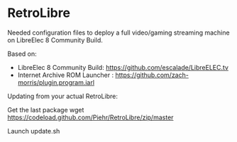 # RetroLibre
Needed configuration files to deploy a full video/gaming streaming machine on LibreElec 8 Community Build.

Based on:
- LibreElec 8 Community Build: https://github.com/escalade/LibreELEC.tv
- Internet Archive ROM Launcher : https://github.com/zach-morris/plugin.program.iarl

Updating from your actual RetroLibre:

Get the last package
wget https://codeload.github.com/Piehr/RetroLibre/zip/master

Launch update.sh
